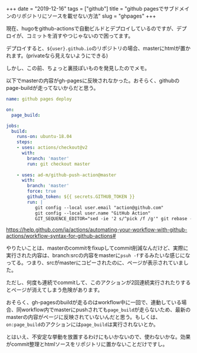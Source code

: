 +++
date = "2019-12-16"
tags = ["github"]
title = "github pagesでサブドメインのリポジトリにソースを載せない方法"
slug = "ghpages"
+++

現在、hugoをgithub-actionsで自動ビルドとデプロイしているのですが、デプロイが、コミットを消すやつじゃないので困ってます。

デプロイすると、`${user}.github.io`のリポジトリの場合、masterにhtmlが置かれます。(privateなら見えないようにできる)

しかし、この前、ちょっと裏技ぽいものを発見したのでメモ。

以下でmasterの内容がgh-pagesに反映されなかった。おそらく、githubのpage-buildが走ってないからだと思う。

```yml:.github/workflows/deploy.yml
name: github pages deploy

on:
  page_build:

jobs:
  build:
    runs-on: ubuntu-18.04
    steps:
    - uses: actions/checkout@v2
      with:
        branch: 'master'
        run: git checkout master
      
    - uses: ad-m/github-push-action@master
      with:
        branch: 'master'
        force: true
        github_token: ${{ secrets.GITHUB_TOKEN }}
        run: |
           git config --local user.email "action@github.com"
           git config --local user.name "GitHub Action"
           GIT_SEQUENCE_EDITOR="sed -ie '2 s/^pick /f /g'" git rebase -i --root
```

https://help.github.com/ja/actions/automating-your-workflow-with-github-actions/workflow-syntax-for-github-actions#

やりたいことは、masterのcommitをfixupしてcommit削減なんだけど、実際に実行された内容は、branch:srcの内容をmasterに`psuh -f`するみたいな感じになってる。つまり、srcがmasterにコピーされたのに、ページが表示されていました。

ただし、何度も連続でcommitして、このアクションが2回連続実行されたりするとページが消えてしまう危険があります。

おそらく、gh-pagesのbuildが走るのはworkflow中に一回で、連動している場合、同workflow内でmasterにpushされても`page_build`が走らないため、最新のmasterの内容がページに反映されていないんだと思う。もしくは、`on:page_build`のアクションには`page_build`は実行されないとか。

とはいえ、不安定な挙動を放置するわけにもいかないので、使わないかな。効果がcommit整理とhtmlソースをリポジトリに置かないことだけですし。

